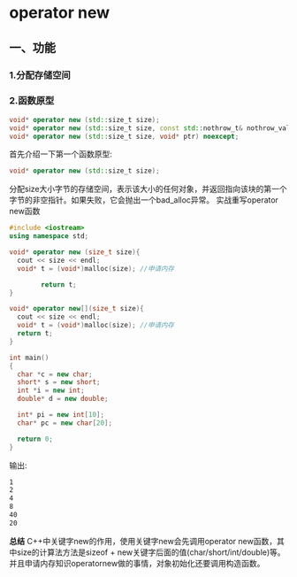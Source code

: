 # operator new
## 一、功能
### 1.分配存储空间
### 2.函数原型
```cpp
void* operator new (std::size_t size);
void* operator new (std::size_t size, const std::nothrow_t& nothrow_value) noexcept;
void* operator new (std::size_t size, void* ptr) noexcept;
```

首先介绍一下第一个函数原型:
```cpp
void* operator new (std::size_t size);
```
分配size大小字节的存储空间，表示该大小的任何对象，并返回指向该块的第一个字节的非空指针。如果失败，它会抛出一个bad_alloc异常。
实战重写operator new函数
```cpp
#include <iostream>
using namespace std;

void* operator new (size_t size){
  cout << size << endl;
  void* t = (void*)malloc(size); //申请内存

        return t;
}

void* operator new[](size_t size){
  cout << size << endl;
  void* t = (void*)malloc(size); //申请内存
  return t;
}

int main()
{
  char *c = new char;
  short* s = new short;
  int *i = new int;
  double* d = new double;

  int* pi = new int[10];
  char* pc = new char[20];

  return 0;
}

```

输出:
```bash
1
2
4
8
40
20

```

**总结** C++中关键字new的作用，使用关键字new会先调用operator new函数，其中size的计算法方法是sizeof + new关键字后面的值(char/short/int/double)等。并且申请内存知识operatornew做的事情，对象初始化还要调用构造函数。
